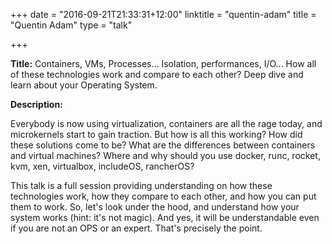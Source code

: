 +++
date = "2016-09-21T21:33:31+12:00"
linktitle = "quentin-adam"
title = "Quentin Adam"
type = "talk"

+++

<div class="span-15  ">
  <div class="span-15  last ">
  <p><strong>Title:</strong>
Containers, VMs, Processes... Isolation, performances, I/O... How all of these technologies work and compare to each other? Deep dive and learn about your Operating System.
</p>

<p><strong>Description:</strong></p>

<p>Everybody is now using virtualization, containers are all the rage today, and microkernels start to gain traction. But how is all this working? How did these solutions come to be? What are the differences between containers and virtual machines? Where and why should you use docker, runc, rocket, kvm, xen, virtualbox, includeOS, rancherOS?</p>

<p>This talk is a full session providing understanding on how these technologies work, how they compare to each other, and how you can put them to work. So, let's look under the hood, and understand how your system works (hint: it's not magic). And yes, it will be understandable even if you are not an OPS or an expert. That's precisely the point.</p>

  </div>
</div>

